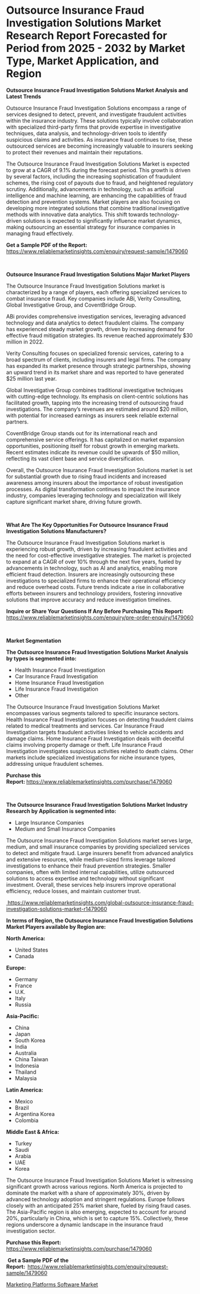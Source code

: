 <p><h1>Outsource Insurance Fraud Investigation Solutions Market Research Report Forecasted for Period from 2025 -  2032 by Market Type, Market Application, and Region</h1></p><p><strong>Outsource Insurance Fraud Investigation Solutions Market Analysis and Latest Trends</strong></p>
<p><p>Outsource Insurance Fraud Investigation Solutions encompass a range of services designed to detect, prevent, and investigate fraudulent activities within the insurance industry. These solutions typically involve collaboration with specialized third-party firms that provide expertise in investigative techniques, data analysis, and technology-driven tools to identify suspicious claims and activities. As insurance fraud continues to rise, these outsourced services are becoming increasingly valuable to insurers seeking to protect their revenues and maintain their reputations.</p><p>The Outsource Insurance Fraud Investigation Solutions Market is expected to grow at a CAGR of 9.1% during the forecast period. This growth is driven by several factors, including the increasing sophistication of fraudulent schemes, the rising cost of payouts due to fraud, and heightened regulatory scrutiny. Additionally, advancements in technology, such as artificial intelligence and machine learning, are enhancing the capabilities of fraud detection and prevention systems. Market players are also focusing on developing more integrated solutions that combine traditional investigative methods with innovative data analytics. This shift towards technology-driven solutions is expected to significantly influence market dynamics, making outsourcing an essential strategy for insurance companies in managing fraud effectively.</p></p>
<p><strong>Get a Sample PDF of the Report:&nbsp;</strong> <a href="https://www.reliablemarketinsights.com/enquiry/request-sample/1479060?utm_campaign=2631&utm_medium=2&utm_source=Github&utm_content=ia&utm_term=23032025&utm_id=outsource-insurance-fraud-investigation-solutions">https://www.reliablemarketinsights.com/enquiry/request-sample/1479060</a></p>
<p>&nbsp;</p>
<p><strong>Outsource Insurance Fraud Investigation Solutions Major Market Players</strong></p>
<p><p>The Outsource Insurance Fraud Investigation Solutions market is characterized by a range of players, each offering specialized services to combat insurance fraud. Key companies include ABi, Verity Consulting, Global Investigative Group, and CoventBridge Group. </p><p>ABi provides comprehensive investigation services, leveraging advanced technology and data analytics to detect fraudulent claims. The company has experienced steady market growth, driven by increasing demand for effective fraud mitigation strategies. Its revenue reached approximately $30 million in 2022.</p><p>Verity Consulting focuses on specialized forensic services, catering to a broad spectrum of clients, including insurers and legal firms. The company has expanded its market presence through strategic partnerships, showing an upward trend in its market share and was reported to have generated $25 million last year.</p><p>Global Investigative Group combines traditional investigative techniques with cutting-edge technology. Its emphasis on client-centric solutions has facilitated growth, tapping into the increasing trend of outsourcing fraud investigations. The company’s revenues are estimated around $20 million, with potential for increased earnings as insurers seek reliable external partners.</p><p>CoventBridge Group stands out for its international reach and comprehensive service offerings. It has capitalized on market expansion opportunities, positioning itself for robust growth in emerging markets. Recent estimates indicate its revenue could be upwards of $50 million, reflecting its vast client base and service diversification.</p><p>Overall, the Outsource Insurance Fraud Investigation Solutions market is set for substantial growth due to rising fraud incidents and increased awareness among insurers about the importance of robust investigation processes. As digital transformation continues to impact the insurance industry, companies leveraging technology and specialization will likely capture significant market share, driving future growth.</p></p>
<p>&nbsp;</p>
<p><strong>What Are The Key Opportunities For Outsource Insurance Fraud Investigation Solutions Manufacturers?</strong></p>
<p><p>The Outsource Insurance Fraud Investigation Solutions market is experiencing robust growth, driven by increasing fraudulent activities and the need for cost-effective investigative strategies. The market is projected to expand at a CAGR of over 10% through the next five years, fueled by advancements in technology, such as AI and analytics, enabling more efficient fraud detection. Insurers are increasingly outsourcing these investigations to specialized firms to enhance their operational efficiency and reduce overhead costs. Future trends indicate a rise in collaborative efforts between insurers and technology providers, fostering innovative solutions that improve accuracy and reduce investigation timelines.</p></p>
<p><strong>Inquire or Share Your Questions If Any Before Purchasing This Report:</strong> <a href="https://www.reliablemarketinsights.com/enquiry/pre-order-enquiry/1479060?utm_campaign=2631&utm_medium=2&utm_source=Github&utm_content=ia&utm_term=23032025&utm_id=outsource-insurance-fraud-investigation-solutions">https://www.reliablemarketinsights.com/enquiry/pre-order-enquiry/1479060</a></p>
<p>&nbsp;</p>
<p><strong>Market Segmentation</strong></p>
<p><strong>The Outsource Insurance Fraud Investigation Solutions Market Analysis by types is segmented into:</strong></p>
<p><ul><li>Health Insurance Fraud Investigation</li><li>Car Insurance Fraud Investigation</li><li>Home Insurance Fraud Investigation</li><li>Life Insurance Fraud Investigation</li><li>Other</li></ul></p>
<p><p>The Outsource Insurance Fraud Investigation Solutions Market encompasses various segments tailored to specific insurance sectors. Health Insurance Fraud Investigation focuses on detecting fraudulent claims related to medical treatments and services. Car Insurance Fraud Investigation targets fraudulent activities linked to vehicle accidents and damage claims. Home Insurance Fraud Investigation deals with deceitful claims involving property damage or theft. Life Insurance Fraud Investigation investigates suspicious activities related to death claims. Other markets include specialized investigations for niche insurance types, addressing unique fraudulent schemes.</p></p>
<p><strong>Purchase this Report:&nbsp;</strong><a href="https://www.reliablemarketinsights.com/purchase/1479060?utm_campaign=2631&utm_medium=2&utm_source=Github&utm_content=ia&utm_term=23032025&utm_id=outsource-insurance-fraud-investigation-solutions">https://www.reliablemarketinsights.com/purchase/1479060</a></p>
<p>&nbsp;</p>
<p><strong>The Outsource Insurance Fraud Investigation Solutions Market Industry Research by Application is segmented into:</strong></p>
<p><ul><li>Large Insurance Companies</li><li>Medium and Small Insurance Companies</li></ul></p>
<p><p>The Outsource Insurance Fraud Investigation Solutions market serves large, medium, and small insurance companies by providing specialized services to detect and mitigate fraud. Large insurers benefit from advanced analytics and extensive resources, while medium-sized firms leverage tailored investigations to enhance their fraud prevention strategies. Smaller companies, often with limited internal capabilities, utilize outsourced solutions to access expertise and technology without significant investment. Overall, these services help insurers improve operational efficiency, reduce losses, and maintain customer trust.</p></p>
<p><a href="https://www.reliablemarketinsights.com/global-outsource-insurance-fraud-investigation-solutions-market-r1479060?utm_campaign=2631&utm_medium=2&utm_source=Github&utm_content=ia&utm_term=23032025&utm_id=outsource-insurance-fraud-investigation-solutions">&nbsp;https://www.reliablemarketinsights.com/global-outsource-insurance-fraud-investigation-solutions-market-r1479060</a></p>
<p><strong>In terms of Region, the Outsource Insurance Fraud Investigation Solutions Market Players available by Region are:</strong></p>
<p>
    <p> <strong> North America: </strong>
        <ul>
            <li>United States</li>
            <li>Canada</li>
        </ul>
        </p> 
    <p> <strong> Europe: </strong>
        <ul>
            <li>Germany</li>
            <li>France</li>
            <li>U.K.</li>
            <li>Italy</li>
            <li>Russia</li>
        </ul>
        </p> 
    <p> <strong> Asia-Pacific: </strong>
        <ul>
            <li>China</li>
            <li>Japan</li>
            <li>South Korea</li>
            <li>India</li>
            <li>Australia</li>
            <li>China Taiwan</li>
            <li>Indonesia</li>
            <li>Thailand</li>
            <li>Malaysia</li>
        </ul>
        </p> 
    <p> <strong> Latin America: </strong>
        <ul>
            <li>Mexico</li>
            <li>Brazil</li>
            <li>Argentina Korea</li>
            <li>Colombia</li>
        </ul>
        </p> 
    <p> <strong> Middle East & Africa: </strong>
        <ul>
            <li>Turkey</li>
            <li>Saudi</li>
            <li>Arabia</li>
            <li>UAE</li>
            <li>Korea</li>
        </ul>
    </p>
    </p>
<p><p>The Outsource Insurance Fraud Investigation Solutions Market is witnessing significant growth across various regions. North America is projected to dominate the market with a share of approximately 30%, driven by advanced technology adoption and stringent regulations. Europe follows closely with an anticipated 25% market share, fueled by rising fraud cases. The Asia-Pacific region is also emerging, expected to account for around 20%, particularly in China, which is set to capture 15%. Collectively, these regions underscore a dynamic landscape in the insurance fraud investigation sector.</p></p>
<p><strong>Purchase this Report: </strong><a href="https://www.reliablemarketinsights.com/purchase/1479060?utm_campaign=2631&utm_medium=2&utm_source=Github&utm_content=ia&utm_term=23032025&utm_id=outsource-insurance-fraud-investigation-solutions">https://www.reliablemarketinsights.com/purchase/1479060</a></p>
<p>&nbsp;<strong>Get a Sample PDF of the Report:&nbsp;&nbsp;</strong><a href="https://www.reliablemarketinsights.com/enquiry/request-sample/1479060?utm_campaign=2631&utm_medium=2&utm_source=Github&utm_content=ia&utm_term=23032025&utm_id=outsource-insurance-fraud-investigation-solutions">https://www.reliablemarketinsights.com/enquiry/request-sample/1479060</a></p>
<p><strong></strong></p>
<p><p><a href="https://github.com/donnettaletizia/Market-Research-Report-List-1/blob/main/marketing-platforms-software-market.md?utm_campaign=2631&utm_medium=2&utm_source=Github&utm_content=ia&utm_term=23032025&utm_id=outsource-insurance-fraud-investigation-solutions">Marketing Platforms Software Market</a></p></p>